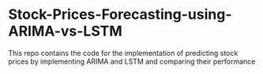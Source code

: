 # Stock-Prices-Forecasting-using-ARIMA-vs-LSTM
This repo contains the code for the implementation of predicting stock prices by implementing ARIMA and LSTM and comparing their performance
